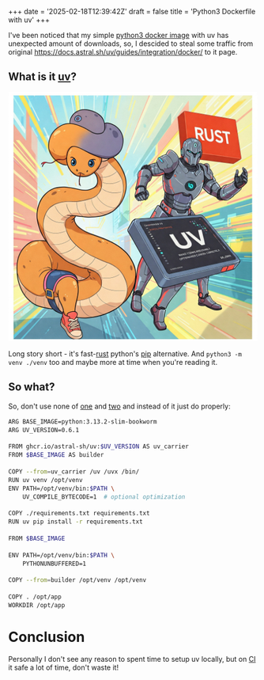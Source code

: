 +++
date = '2025-02-18T12:39:42Z'
draft = false
title = 'Python3 Dockerfile with uv'
+++

I've been noticed that my simple
 [python3 docker image](https://hub.docker.com/repository/docker/c1rno/python)
 with uv has unexpected amount of downloads, so, I descided to steal some
 traffic from original https://docs.astral.sh/uv/guides/integration/docker/
 to it page.

## What is it [uv](https://github.com/astral-sh/uv)?

![Create image illustration in anime style included python3's snake, rust and uv (it's new package manager for python written in rust) ](posts-docker-uv-1.jpg)

Long story short -  it's fast-[rust](https://www.rust-lang.org/)
 python's [pip](https://pip.pypa.io/en/stable/) alternative. And `python3 -m
 venv ./venv` too and maybe more at time when you're reading it.

## So what?

So, don't use none of [one](https://hub.docker.com/repository/docker/c1rno/python)
 and [two](https://github.com/irr123/python-docker) and instead of it just do
 properly:

```bash
ARG BASE_IMAGE=python:3.13.2-slim-bookworm
ARG UV_VERSION=0.6.1

FROM ghcr.io/astral-sh/uv:$UV_VERSION AS uv_carrier
FROM $BASE_IMAGE AS builder

COPY --from=uv_carrier /uv /uvx /bin/
RUN uv venv /opt/venv
ENV PATH=/opt/venv/bin:$PATH \
    UV_COMPILE_BYTECODE=1  # optional optimization

COPY ./requirements.txt requirements.txt
RUN uv pip install -r requirements.txt

FROM $BASE_IMAGE

ENV PATH=/opt/venv/bin:$PATH \
    PYTHONUNBUFFERED=1

COPY --from=builder /opt/venv /opt/venv

COPY . /opt/app
WORKDIR /opt/app
```

# Conclusion

Personally I don't see any reason to spent time to setup uv locally, but on
 [CI](https://en.wikipedia.org/wiki/Continuous_integration) it safe a lot of
 time, don't waste it!
